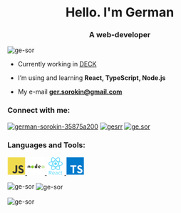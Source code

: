 <h1 align="center">Hello. I'm German</h1>
<h3 align="center">A web-developer</h3>

<p align="left"> <img src="https://komarev.com/ghpvc/?username=ge-sor&label=Profile%20views&color=0e75b6&style=flat" alt="ge-sor" /> </p>

- Currently working in [DECK](https://deck.lc/)

- I’m using and learning **React, TypeScript, Node.js**

- My e-mail **ger.sorokin@gmail.com**

<h3 align="left">Connect with me:</h3>
<p align="left">
<a href="https://linkedin.com/in/german-sorokin-35875a200" target="blank"><img align="center" src="https://raw.githubusercontent.com/rahuldkjain/github-profile-readme-generator/master/src/images/icons/Social/linked-in-alt.svg" alt="german-sorokin-35875a200" height="30" width="40" /></a>
<a href="https://fb.com/gesrr" target="blank"><img align="center" src="https://raw.githubusercontent.com/rahuldkjain/github-profile-readme-generator/master/src/images/icons/Social/facebook.svg" alt="gesrr" height="30" width="40" /></a>
<a href="https://instagram.com/ge.sor" target="blank"><img align="center" src="https://raw.githubusercontent.com/rahuldkjain/github-profile-readme-generator/master/src/images/icons/Social/instagram.svg" alt="ge.sor" height="30" width="40" /></a>
</p>

<h3 align="left">Languages and Tools:</h3>
<p align="left"> <a href="https://developer.mozilla.org/en-US/docs/Web/JavaScript" target="_blank" rel="noreferrer"> <img src="https://raw.githubusercontent.com/devicons/devicon/master/icons/javascript/javascript-original.svg" alt="javascript" width="40" height="40"/> </a> <a href="https://nodejs.org" target="_blank" rel="noreferrer"> <img src="https://raw.githubusercontent.com/devicons/devicon/master/icons/nodejs/nodejs-original-wordmark.svg" alt="nodejs" width="40" height="40"/> </a> <a href="https://reactjs.org/" target="_blank" rel="noreferrer"> <img src="https://raw.githubusercontent.com/devicons/devicon/master/icons/react/react-original-wordmark.svg" alt="react" width="40" height="40"/> </a> <a href="https://www.typescriptlang.org/" target="_blank" rel="noreferrer"> <img src="https://raw.githubusercontent.com/devicons/devicon/master/icons/typescript/typescript-original.svg" alt="typescript" width="40" height="40"/> </a> </p>

<p><img align="left" src="https://github-readme-stats.vercel.app/api/top-langs?username=ge-sor&show_icons=true&locale=en&layout=compact" alt="ge-sor" /></p>

<p>&nbsp;<img align="center" src="https://github-readme-stats.vercel.app/api?username=ge-sor&show_icons=true&locale=en" alt="ge-sor" /></p>

<p><img align="center" src="https://github-readme-streak-stats.herokuapp.com/?user=ge-sor&" alt="ge-sor" /></p>

